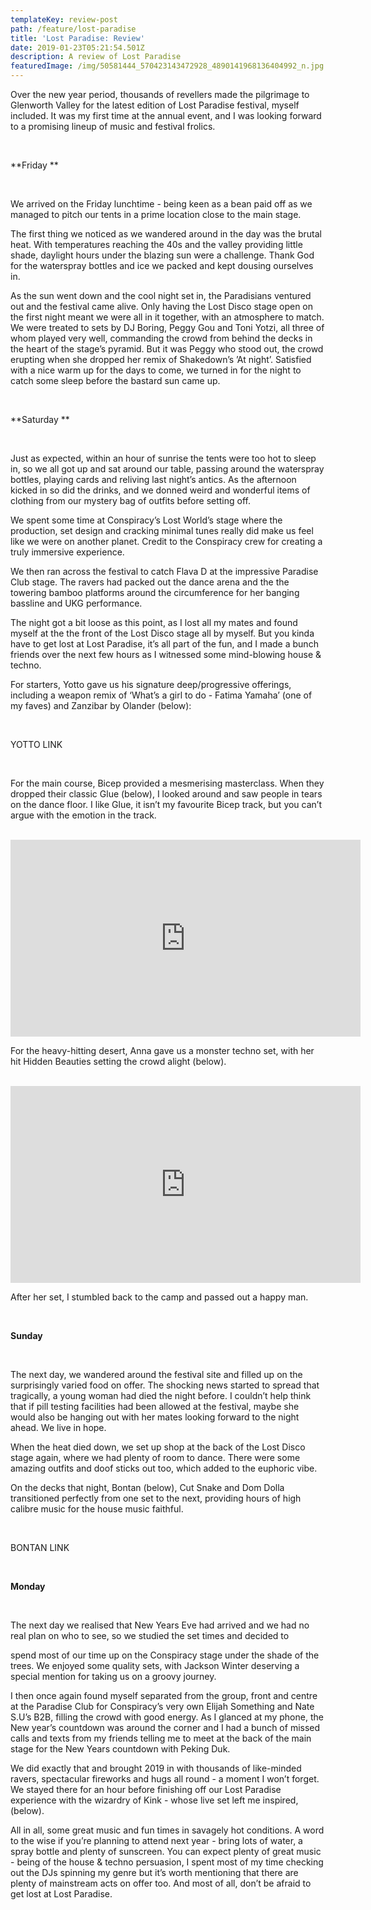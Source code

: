 ```yaml
---
templateKey: review-post
path: /feature/lost-paradise
title: 'Lost Paradise: Review'
date: 2019-01-23T05:21:54.501Z
description: A review of Lost Paradise
featuredImage: /img/50581444_570423143472928_4890141968136404992_n.jpg
---
```

Over the new year period, thousands of revellers made the pilgrimage to Glenworth Valley for the latest edition of Lost Paradise festival, myself included. It was my first time at the annual event, and I was looking forward to a promising lineup of music and festival frolics. 

<br>

**Friday **

<br>

We arrived on the Friday lunchtime - being keen as a bean paid off as we managed to pitch our tents in a prime location close to the main stage. 

The first thing we noticed as we wandered around in the day was the brutal heat. With temperatures reaching the 40s and the valley providing little shade, daylight hours under the blazing sun were a challenge. Thank God for the waterspray bottles and ice we packed and kept dousing ourselves in.

As the sun went down and the cool night set in, the Paradisians ventured out and the festival came alive. Only having the Lost Disco stage open on the first night meant we were all in it together, with an atmosphere to match. We were treated to sets by DJ Boring, Peggy Gou and Toni Yotzi, all three of whom played very well, commanding the crowd from behind the decks in the heart of the stage’s pyramid. But it was Peggy who stood out, the crowd erupting when she dropped her remix of Shakedown’s ’At night’. Satisfied with a nice warm up for the days to come, we turned in for the night to catch some sleep before the bastard sun came up.

<br>

**Saturday **

<br>

Just as expected, within an hour of sunrise the tents were too hot to sleep in, so we all got up and sat around our table, passing around the waterspray bottles, playing cards and reliving last night’s antics. As the afternoon kicked in so did the drinks, and we donned weird and wonderful items of clothing from our mystery bag of outfits before setting off.

We spent some time at Conspiracy’s Lost World’s stage where the production, set design and cracking minimal tunes really did make us feel like we were on another planet. Credit to the Conspiracy crew for creating a truly immersive experience.

We then ran across the festival to catch Flava D at the impressive Paradise Club stage. The ravers had packed out the dance arena and the the towering bamboo platforms around the circumference for her banging bassline and UKG performance. 

The night got a bit loose as this point, as I lost all my mates and found myself at the the front of the Lost Disco stage all by myself. But you kinda have to get lost at Lost Paradise, it’s all part of the fun, and I made a bunch friends over the next few hours as I witnessed some mind-blowing house & techno.

For starters, Yotto gave us his signature deep/progressive offerings, including a weapon remix of ‘What’s a girl to do - Fatima Yamaha’ (one of my faves) and Zanzibar by Olander (below):

<br>

YOTTO LINK

<br>

For the main course, Bicep provided a mesmerising masterclass. When they dropped their classic Glue (below), I looked around and saw people in tears on the dance floor. I like Glue, it isn’t my favourite Bicep track, but you can’t argue with the emotion in the track.

<br>

<iframe src="https://www.facebook.com/plugins/video.php?href=https%3A%2F%2Fwww.facebook.com%2Fravereviewz%2Fvideos%2F2114006548665833%2F&show_text=0&width=560" width="560" height="315" style="border:none;overflow:hidden" scrolling="no" frameborder="0" allowTransparency="true" allowFullScreen="true"></iframe>

<br>

For the heavy-hitting desert, Anna gave us a monster techno set, with her hit Hidden Beauties setting the crowd alight (below).

<br>

<iframe src="https://www.facebook.com/plugins/video.php?href=https%3A%2F%2Fwww.facebook.com%2Fravereviewz%2Fvideos%2F2038496009597888%2F&show_text=0&width=560" width="560" height="315" style="border:none;overflow:hidden" scrolling="no" frameborder="0" allowTransparency="true" allowFullScreen="true"></iframe>

<br>

After her set, I stumbled back to the camp and passed out a happy man. 

<br>

**Sunday**

<br>

The next day, we wandered around the festival site and filled up on the surprisingly varied food on offer. The shocking news started to spread that tragically, a young woman had died the night before. I couldn’t help think that if pill testing facilities had been allowed at the festival, maybe she would also be hanging out with her mates looking forward to the night ahead. We live in hope. 

When the heat died down, we set up shop at the back of the Lost Disco stage again, where we had plenty of room to dance. There were some amazing outfits and doof sticks out too, which added to the euphoric vibe.

On the decks that night, Bontan (below), Cut Snake and Dom Dolla transitioned perfectly from one set to the next, providing hours of high calibre music for the house music faithful.

<br>

BONTAN LINK

<br>

**Monday**

<br>

The next day we realised that New Years Eve had arrived and we had no real plan on who to see, so we studied the set times and decided to 

spend most of our time up on the Conspiracy stage under the shade of the trees. We enjoyed some quality sets, with Jackson Winter deserving a special mention for taking us on a groovy journey. 

I then once again found myself separated from the group, front and centre at the Paradise Club for Conspiracy’s very own Elijah Something and Nate S.U’s B2B, filling the crowd with good energy. As I glanced at my phone, the New year’s countdown was around the corner and I had a bunch of missed calls and texts from my friends telling me to meet at the back of the main stage for the New Years countdown with Peking Duk.  

We did exactly that and brought 2019 in with thousands of like-minded ravers, spectacular fireworks and hugs all round - a moment I won’t forget. We stayed there for an hour before finishing off our Lost Paradise experience with the wizardry of Kink - whose live set left me inspired, (below).

All in all, some great music and fun times in savagely hot conditions. A word to the wise if you’re planning to attend next year - bring lots of water, a spray bottle and plenty of sunscreen. You can expect plenty of great music - being of the house & techno persuasion, I spent most of my time checking out the DJs spinning my genre but it’s worth mentioning that there are plenty of mainstream acts on offer too. And most of all, don’t be afraid to get lost at Lost Paradise.
